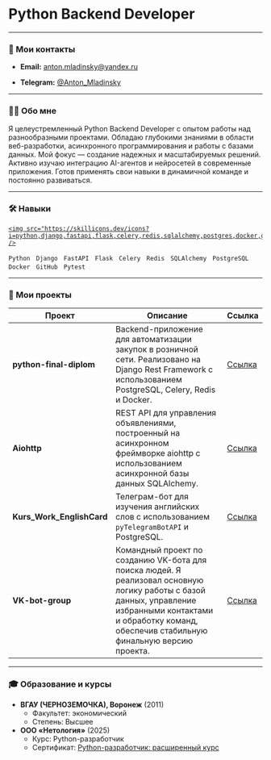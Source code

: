 # Python Backend Developer

---

### 📧 Мои контакты



-   **Email:** [anton.mladinsky@yandex.ru](mailto:anton.mladinsky@yandex.ru)

-   **Telegram:** [@Anton_Mladinsky](https://t.me/Anton_Mladinsky)



---



### 👨‍💻 Обо мне



Я целеустремленный Python Backend Developer с опытом работы над разнообразными проектами. Обладаю глубокими знаниями в области веб-разработки, асинхронного программирования и работы с базами данных. Мой фокус — создание надежных и масштабируемых решений. Активно изучаю интеграцию AI-агентов и нейросетей в современные приложения. Готов применять свои навыки в динамичной команде и постоянно развиваться.



---



### 🛠️ Навыки



<p align="center">

  <a href="https://skillicons.dev">

    <img src="https://skillicons.dev/icons?i=python,django,fastapi,flask,celery,redis,sqlalchemy,postgres,docker,github,pytest" />

  </a>

</p>



<p align="center">

  <code>Python</code> &nbsp; <code>Django</code> &nbsp; <code>FastAPI</code> &nbsp; <code>Flask</code> &nbsp; <code>Celery</code> &nbsp; <code>Redis</code> &nbsp; <code>SQLAlchemy</code> &nbsp; <code>PostgreSQL</code> &nbsp; <code>Docker</code> &nbsp; <code>GitHub</code> &nbsp; <code>Pytest</code>

</p>



---

### 🚀 Мои проекты

| Проект | Описание | Ссылка |
|---|---|---|
| **python-final-diplom** | Backend-приложение для автоматизации закупок в розничной сети. Реализовано на Django Rest Framework с использованием PostgreSQL, Celery, Redis и Docker. | [Ссылка](https://github.com/cevtrem/python-final-diplom) |
| **Aiohttp** | REST API для управления объявлениями, построенный на асинхронном фреймворке aiohttp с использованием асинхронной базы данных SQLAlchemy. | [Ссылка](https://github.com/cevtrem/Aiohttp) |
| **Kurs_Work_EnglishCard** | Телеграм-бот для изучения английских слов с использованием `pyTelegramBotAPI` и PostgreSQL. | [Ссылка](https://github.com/cevtrem/Kurs_Work_EnglishCard) |
| **VK-bot-group** | Командный проект по созданию VK-бота для поиска людей. Я реализовал основную логику работы с базой данных, управление избранными контактами и обработку команд, обеспечив стабильную финальную версию проекта. | [Ссылка](https://github.com/VK-bot-group/VK-bot-group) |

---

### 🎓 Образование и курсы

-   **ВГАУ (ЧЕРНОЗЕМОЧКА), Воронеж** (2011)
    -   Факультет: экономический
    -   Степень: Высшее
-   **ООО «Нетология»** (2025)
    -   Курс: Python-разработчик
    -   Сертификат: [Python-разработчик: расширенный курс](./certificates/Python-разработчик_расширенный_курс.pdf)

